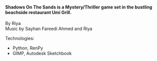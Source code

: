 #### Shadows On The Sands is a Mystery/Thriller game set in the bustling beachside restaurant Umi Grill.

<p>By Riya<br>
Music by Sayhan Fareedi Ahmed and Riya</p>

Technologies:
- Python, RenPy
- GIMP, Autodesk Sketchbook

